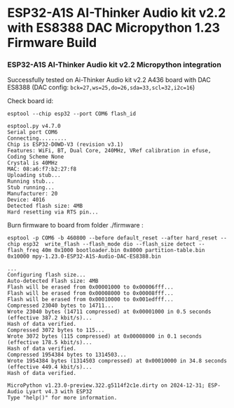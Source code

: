 # ESP32-A1S AI-Thinker Audio kit v2.2 with ES8388 DAC Micropython 1.23 Firmware Build 
### ESP32-A1S AI-Thinker Audio kit v2.2 Micropython integration
  Successfully tested on Ai-Thinker Audio kit v2.2 A436 board with DAC ES8388 (DAC config: `bck=27,ws=25,do=26,sda=33,scl=32,i2c=16`)

Check board id:  

`esptool --chip esp32 --port COM6 flash_id`
```
esptool.py v4.7.0
Serial port COM6
Connecting.........
Chip is ESP32-D0WD-V3 (revision v3.1)
Features: WiFi, BT, Dual Core, 240MHz, VRef calibration in efuse, Coding Scheme None
Crystal is 40MHz
MAC: 08:a6:f7:b2:27:f8
Uploading stub...
Running stub...
Stub running...
Manufacturer: 20
Device: 4016
Detected flash size: 4MB
Hard resetting via RTS pin...
```

Burn firmware to board from folder ./firmware :

`esptool -p COM6 -b 460800 --before default_reset --after hard_reset --chip esp32  write_flash --flash_mode dio --flash_size detect --flash_freq 40m 0x1000 bootloader.bin 0x8000 partition-table.bin 0x10000 mpy-1.23.0-ESP32-A1S-Audio-DAC-ES8388.bin`

```
...
Configuring flash size...
Auto-detected Flash size: 4MB
Flash will be erased from 0x00001000 to 0x00006fff...
Flash will be erased from 0x00008000 to 0x00008fff...
Flash will be erased from 0x00010000 to 0x001edfff...
Compressed 23040 bytes to 14711...
Wrote 23040 bytes (14711 compressed) at 0x00001000 in 0.5 seconds (effective 387.2 kbit/s)...
Hash of data verified.
Compressed 3072 bytes to 115...
Wrote 3072 bytes (115 compressed) at 0x00008000 in 0.1 seconds (effective 178.5 kbit/s)...
Hash of data verified.
Compressed 1954384 bytes to 1314503...
Wrote 1954384 bytes (1314503 compressed) at 0x00010000 in 34.8 seconds (effective 449.4 kbit/s)...
Hash of data verified.
```


```
MicroPython v1.23.0-preview.322.g5114f2c1e.dirty on 2024-12-31; ESP-Audio Lyart v4.3 with ESP32
Type "help()" for more information.
```
